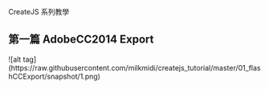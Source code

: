CreateJS 系列教學
<h2>第一篇 AdobeCC2014 Export</h2>
![alt tag](https://raw.githubusercontent.com/milkmidi/createjs_tutorial/master/01_flashCCExport/snapshot/1.png)